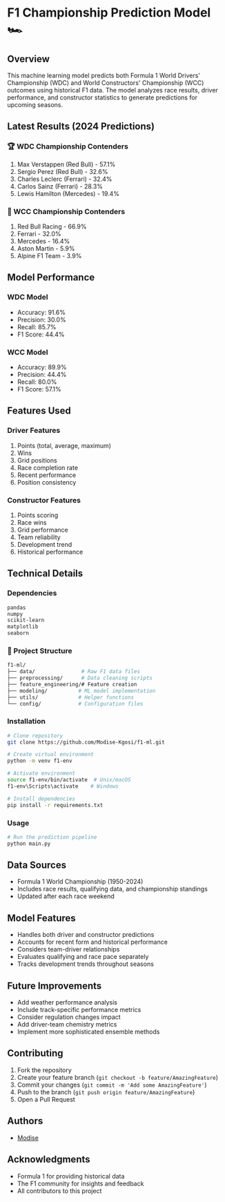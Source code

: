 # F1 Championship Prediction Model 🏎️

## Overview
This machine learning model predicts both Formula 1 World Drivers' Championship (WDC) and World Constructors' Championship (WCC) outcomes using historical F1 data. The model analyzes race results, driver performance, and constructor statistics to generate predictions for upcoming seasons.

## Latest Results (2024 Predictions)

### 🏆 WDC Championship Contenders
1. Max Verstappen (Red Bull) - 57.1%
2. Sergio Perez (Red Bull) - 32.6%
3. Charles Leclerc (Ferrari) - 32.4%
4. Carlos Sainz (Ferrari) - 28.3%
5. Lewis Hamilton (Mercedes) - 19.4%

### 🏢 WCC Championship Contenders
1. Red Bull Racing - 66.9%
2. Ferrari - 32.0%
3. Mercedes - 16.4%
4. Aston Martin - 5.9%
5. Alpine F1 Team - 3.9%

## Model Performance

### WDC Model
- Accuracy: 91.6%
- Precision: 30.0%
- Recall: 85.7%
- F1 Score: 44.4%

### WCC Model
- Accuracy: 89.9%
- Precision: 44.4%
- Recall: 80.0%
- F1 Score: 57.1%

## Features Used

### Driver Features
1. Points (total, average, maximum)
2. Wins
3. Grid positions
4. Race completion rate
5. Recent performance
6. Position consistency

### Constructor Features
1. Points scoring
2. Race wins
3. Grid performance
4. Team reliability
5. Development trend
6. Historical performance

## Technical Details

### Dependencies
```bash
pandas
numpy
scikit-learn
matplotlib
seaborn
```

### 📁 Project Structure
```bash
f1-ml/
├── data/               # Raw F1 data files
├── preprocessing/      # Data cleaning scripts
├── feature_engineering/# Feature creation
├── modeling/          # ML model implementation
├── utils/             # Helper functions
└── config/            # Configuration files
```

### Installation
```bash
# Clone repository
git clone https://github.com/Modise-Kgosi/f1-ml.git

# Create virtual environment
python -m venv f1-env

# Activate environment
source f1-env/bin/activate  # Unix/macOS
f1-env\Scripts\activate    # Windows

# Install dependencies
pip install -r requirements.txt
```

### Usage
```bash
# Run the prediction pipeline
python main.py
```

## Data Sources
- Formula 1 World Championship (1950-2024)
- Includes race results, qualifying data, and championship standings
- Updated after each race weekend

## Model Features
- Handles both driver and constructor predictions
- Accounts for recent form and historical performance
- Considers team-driver relationships
- Evaluates qualifying and race pace separately
- Tracks development trends throughout seasons

## Future Improvements
- Add weather performance analysis
- Include track-specific performance metrics
- Consider regulation changes impact
- Add driver-team chemistry metrics
- Implement more sophisticated ensemble methods

## Contributing
1. Fork the repository
2. Create your feature branch (`git checkout -b feature/AmazingFeature`)
3. Commit your changes (`git commit -m 'Add some AmazingFeature'`)
4. Push to the branch (`git push origin feature/AmazingFeature`)
5. Open a Pull Request

## Authors
- [Modise](https://github.com/Modise-Kgosi)

## Acknowledgments
- Formula 1 for providing historical data
- The F1 community for insights and feedback
- All contributors to this project
